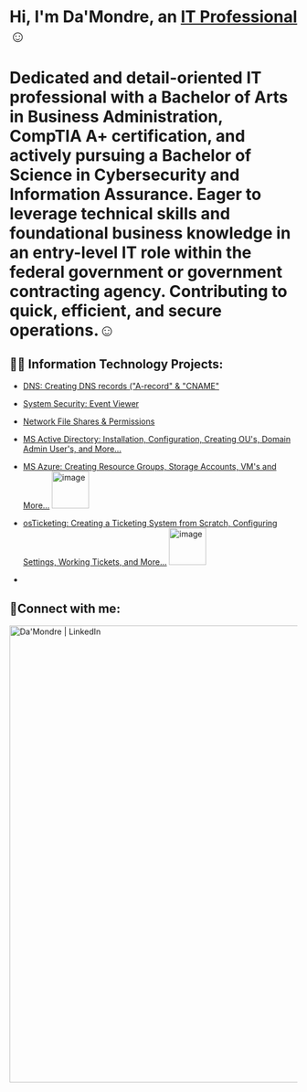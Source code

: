 <h1>Hi, I'm Da'Mondre, an <a href="https://www.linkedin.com/in/dlynch7/">IT Professional</a>☺</h1>

<h1>Dedicated and detail-oriented IT professional with a Bachelor of Arts in Business Administration, CompTIA A+ certification, and actively pursuing a Bachelor of Science in Cybersecurity and Information Assurance. Eager to leverage technical skills and foundational business knowledge in an entry-level IT role within the federal government or government contracting agency. Contributing to quick, efficient, and secure operations.</a>☺</h1>

<h2>👨‍💻 Information Technology Projects:</h2>

  - [DNS: Creating DNS records ("A-record" & "CNAME"](https://github.com/DLynch777/DNS-Creating-Records-A-record-CNAME-) 
  - [System Security: Event Viewer](https://github.com/DLynch777/Event-Viewer)
  - [Network File Shares & Permissions](https://github.com/DLynch777/Network-File-Shares-Permissions)
  - [MS Active Directory: Installation, Configuration, Creating OU's, Domain Admin User's, and More...](https://github.com/DLynch777/Active-Directory) 

  - [MS Azure: Creating Resource Groups, Storage Accounts, VM's and More...](https://github.com/DLynch777/MS-AZURE/blob/main/README.md) <img width="65" alt="image" src="https://github.com/user-attachments/assets/f3047e27-99cb-4f34-ad6e-8feb0e3dcb1c" />

  - [osTicketing: Creating a Ticketing System from Scratch, Configuring Settings, Working Tickets, and More...](https://github.com/DLynch777/osTicketing/blob/main/README.md) <img width="65" alt="image" src="https://github.com/user-attachments/assets/3a60560e-177f-4f94-80d5-7759ceac2352" />

  - 

<h2>🤳Connect with me:</h2>


[<img align="left" alt="Da'Mondre | LinkedIn" width="800px" src="https:https://www.linkedin.com/in/dlynch7/" />][linkedin]



[linkedin]: https://www.linkedin.com/in/dlynch7/






